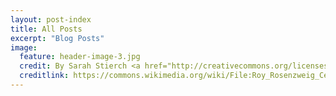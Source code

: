 ```yaml
---
layout: post-index
title: All Posts
excerpt: "Blog Posts"
image:
  feature: header-image-3.jpg
  credit: By Sarah Stierch <a href="http://creativecommons.org/licenses/by/4.0/">CC BY 4.0</a>
  creditlink: https://commons.wikimedia.org/wiki/File:Roy_Rosenzweig_Center_for_History_and_New_Media_C_-_Stierch.jpg
---
```

